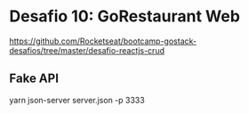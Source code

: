 # Desafio 10: GoRestaurant Web

https://github.com/Rocketseat/bootcamp-gostack-desafios/tree/master/desafio-reactjs-crud

## Fake API
yarn json-server server.json -p 3333

